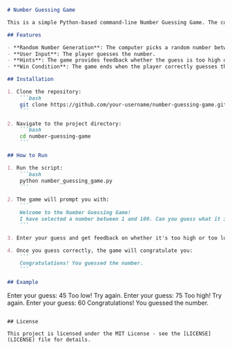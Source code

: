 

```md
# Number Guessing Game

This is a simple Python-based command-line Number Guessing Game. The computer randomly selects a number between 1 and 100, and the player has to guess the correct number. After each guess, the player is given a hint if the guess is too high or too low, and the game continues until the correct number is guessed.

## Features

- **Random Number Generation**: The computer picks a random number between 1 and 100.
- **User Input**: The player guesses the number.
- **Hints**: The game provides feedback whether the guess is too high or too low.
- **Win Condition**: The game ends when the player correctly guesses the number.

## Installation

1. Clone the repository:
    ```bash
    git clone https://github.com/your-username/number-guessing-game.git
    ```

2. Navigate to the project directory:
    ```bash
    cd number-guessing-game
    ```

## How to Run

1. Run the script:
    ```bash
    python number_guessing_game.py
    ```

2. The game will prompt you with:
    ```
    Welcome to the Number Guessing Game!
    I have selected a number between 1 and 100. Can you guess what it is?
    ```

3. Enter your guess and get feedback on whether it's too high or too low. Continue guessing until you find the correct number.

4. Once you guess correctly, the game will congratulate you:
    ```
    Congratulations! You guessed the number.
    ```

## Example

```
Enter your guess: 45
Too low! Try again.
Enter your guess: 75
Too high! Try again.
Enter your guess: 60
Congratulations! You guessed the number.
```

## License

This project is licensed under the MIT License - see the [LICENSE](LICENSE) file for details.
```
